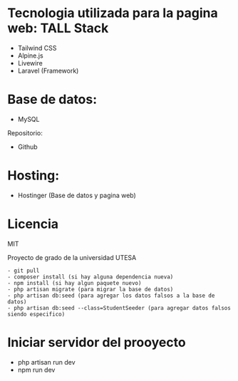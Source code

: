 # Tecnologia utilizada para la pagina web: TALL Stack
- Tailwind CSS
- Alpine.js
- Livewire
- Laravel (Framework)

# Base de datos:
- MySQL

Repositorio:
- Github

# Hosting:
- Hostinger (Base de datos y pagina web)

# Licencia
MIT

Proyecto de grado de la universidad UTESA
```
- git pull
- composer install (si hay alguna dependencia nueva)
- npm install (si hay algun paquete nuevo)
- php artisan migrate (para migrar la base de datos)
- php artisan db:seed (para agregar los datos falsos a la base de datos)
- php artisan db:seed --class=StudentSeeder (para agregar datos falsos siendo especifico)
```

# Iniciar servidor del prooyecto

- php artisan run dev
- npm run dev